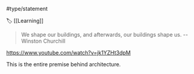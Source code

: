 #type/statement

🏷️ [[Learning]]

> We shape our buildings, and afterwards, our buildings shape us. 
> -- Winston Churchill

<https://www.youtube.com/watch?v=jk1YZHt3dpM>

This is the entire premise behind architecture.

